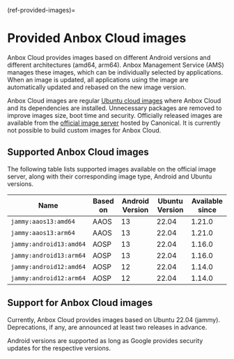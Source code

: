 (ref-provided-images)=
# Provided Anbox Cloud images

Anbox Cloud provides images based on different Android versions and different architectures (amd64, arm64). Anbox Management Service (AMS) manages these images, which can be individually selected by applications. When an image is updated, all applications using the image are automatically updated and rebased on the new image version.

Anbox Cloud images are regular [Ubuntu cloud images](https://cloud-images.ubuntu.com/) where Anbox Cloud and its dependencies are installed. Unnecessary packages are removed to improve images size, boot time and security. Officially released images are available from the [official image server](https://images.anbox-cloud.io) hosted by Canonical. It is currently not possible to build custom images for Anbox Cloud.

## Supported Anbox Cloud images

The following table lists supported images available on the official image server, along with their corresponding image type, Android and Ubuntu versions.

| Name                        | Based on | Android Version | Ubuntu Version | Available since |
|-----------------------------|----------|-----------------|----------------|---------------|
| `jammy:aaos13:amd64`        | AAOS     | 13              | 22.04          | 1.21.0 |
| `jammy:aaos13:arm64`        | AAOS     | 13              | 22.04          | 1.21.0 |
| `jammy:android13:amd64`     | AOSP     | 13              | 22.04          | 1.16.0 |
| `jammy:android13:arm64`     | AOSP     | 13              | 22.04          | 1.16.0 |
| `jammy:android12:amd64`     | AOSP     | 12              | 22.04          | 1.14.0 |
| `jammy:android12:arm64`     | AOSP     | 12              | 22.04          | 1.14.0 |

## Support for Anbox Cloud images

Currently, Anbox Cloud provides images based on Ubuntu 22.04 (jammy). Deprecations, if any, are announced at least two releases in advance.

Android versions are supported as long as Google provides security updates for the respective versions.
